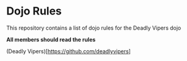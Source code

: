 Dojo Rules
==========

This repository contains a list of dojo rules for the Deadly Vipers dojo

**All members should read the rules**

(Deadly Vipers)[https://github.com/deadlyvipers]
